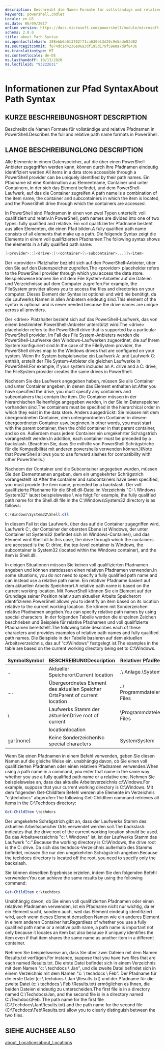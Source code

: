 ```yaml
---
description: Beschreibt die Namen Formate für vollständige und relative Pfadnamen in PowerShell.
keywords: powershell,cmdlet
Locale: en-US
ms.date: 06/09/2017
online version: https://docs.microsoft.com/powershell/module/microsoft.powershell.core/about/about_path_syntax?view=powershell-7.1&WT.mc_id=ps-gethelp
schema: 2.0.0
title: about_Path_Syntax
ms.openlocfilehash: 388ebb6a613f02f71ca630e13d20c9e5ade82d02
ms.sourcegitcommit: f874dc1d4236e06a3df195d179f59e0a7d9f8436
ms.translationtype: MT
ms.contentlocale: de-DE
ms.lasthandoff: 10/13/2020
ms.locfileid: "93222031"
---
```

# <a name="about-path-syntax"></a><span data-ttu-id="026c3-104">Informationen zur Pfad Syntax</span><span class="sxs-lookup"><span data-stu-id="026c3-104">About Path Syntax</span></span>

## <a name="short-description"></a><span data-ttu-id="026c3-105">KURZE BESCHREIBUNG</span><span class="sxs-lookup"><span data-stu-id="026c3-105">SHORT DESCRIPTION</span></span>
<span data-ttu-id="026c3-106">Beschreibt die Namen Formate für vollständige und relative Pfadnamen in PowerShell.</span><span class="sxs-lookup"><span data-stu-id="026c3-106">Describes the full and relative path name formats in  PowerShell.</span></span>

## <a name="long-description"></a><span data-ttu-id="026c3-107">LANGE BESCHREIBUNG</span><span class="sxs-lookup"><span data-stu-id="026c3-107">LONG DESCRIPTION</span></span>

<span data-ttu-id="026c3-108">Alle Elemente in einem Datenspeicher, auf die über einen PowerShell-Anbieter zugegriffen werden kann, können durch ihre Pfadnamen eindeutig identifiziert werden.</span><span class="sxs-lookup"><span data-stu-id="026c3-108">All items in a data store accessible through a PowerShell provider can be uniquely identified by their path names.</span></span> <span data-ttu-id="026c3-109">Ein Pfadname ist eine Kombination aus Elementname, Container und unter Containern, in der sich das Element befindet, und dem PowerShell-Laufwerk, auf das die Container zugreifen.</span><span class="sxs-lookup"><span data-stu-id="026c3-109">A path name is a combination of the item name, the container and subcontainers in which the item is located, and the PowerShell drive through which the containers are accessed.</span></span>

<span data-ttu-id="026c3-110">In PowerShell sind Pfadnamen in einen von zwei Typen unterteilt: voll qualifiziert und relativ.</span><span class="sxs-lookup"><span data-stu-id="026c3-110">In PowerShell, path names are divided into one of two types: fully qualified and relative.</span></span> <span data-ttu-id="026c3-111">Ein voll qualifizierter Pfadname besteht aus allen Elementen, die einen Pfad bilden.</span><span class="sxs-lookup"><span data-stu-id="026c3-111">A fully qualified path name consists of all elements that make up a path.</span></span> <span data-ttu-id="026c3-112">Die folgende Syntax zeigt die Elemente in einem voll qualifizierten Pfadnamen:</span><span class="sxs-lookup"><span data-stu-id="026c3-112">The following syntax shows the elements in a fully qualified path name:</span></span>

```powershell
[<provider>::]<drive>:[\<container>[\<subcontainer>...]]\<item>
```

<span data-ttu-id="026c3-113">Der \<provider\> Platzhalter bezieht sich auf den PowerShell-Anbieter, über den Sie auf den Datenspeicher zugreifen.</span><span class="sxs-lookup"><span data-stu-id="026c3-113">The \<provider\> placeholder refers to the PowerShell provider through which you access the data store.</span></span> <span data-ttu-id="026c3-114">Beispielsweise können Sie mit dem File System-Anbieter auf die Dateien und Verzeichnisse auf dem Computer zugreifen.</span><span class="sxs-lookup"><span data-stu-id="026c3-114">For example, the FileSystem provider allows you to access the files and directories on your computer.</span></span> <span data-ttu-id="026c3-115">Dieses Element der Syntax ist optional und wird nie benötigt, da die Laufwerks Namen in allen Anbietern eindeutig sind.</span><span class="sxs-lookup"><span data-stu-id="026c3-115">This element of the syntax is optional and is never needed because the drive names are unique across all providers.</span></span>

<span data-ttu-id="026c3-116">Der \<drive\> Platzhalter bezieht sich auf das PowerShell-Laufwerk, das von einem bestimmten PowerShell-Anbieter unterstützt wird.</span><span class="sxs-lookup"><span data-stu-id="026c3-116">The \<drive\> placeholder refers to the PowerShell drive that is supported by a particular PowerShell provider.</span></span> <span data-ttu-id="026c3-117">Im Fall des File System-Anbieters werden die PowerShell-Laufwerke den Windows-Laufwerken zugeordnet, die auf Ihrem System konfiguriert sind.</span><span class="sxs-lookup"><span data-stu-id="026c3-117">In the case of the FileSystem provider, the PowerShell drives map to the Windows drives that are configured on your system.</span></span> <span data-ttu-id="026c3-118">Wenn Ihr System beispielsweise ein Laufwerk A: und Laufwerk C: enthält, erstellt der File System-Anbieter die gleichen Laufwerke in PowerShell.</span><span class="sxs-lookup"><span data-stu-id="026c3-118">For example, if your system includes an A: drive and a C: drive, the FileSystem provider creates the same drives in PowerShell.</span></span>

<span data-ttu-id="026c3-119">Nachdem Sie das Laufwerk angegeben haben, müssen Sie alle Container und unter Container angeben, in denen das Element enthalten ist.</span><span class="sxs-lookup"><span data-stu-id="026c3-119">After you have specified the drive, you must specify any containers and subcontainers that contain the item.</span></span> <span data-ttu-id="026c3-120">Die Container müssen in der hierarchischen Reihenfolge angegeben werden, in der Sie im Datenspeicher vorhanden sind.</span><span class="sxs-lookup"><span data-stu-id="026c3-120">The containers must be specified in the hierarchical order in which they exist in the data store.</span></span> <span data-ttu-id="026c3-121">Anders ausgedrückt: Sie müssen mit dem übergeordneten Container, dem untergeordneten Container in diesem übergeordneten Container usw. beginnen.</span><span class="sxs-lookup"><span data-stu-id="026c3-121">In other words, you must start with the parent container, then the child container in that parent container, and so on.</span></span> <span data-ttu-id="026c3-122">Außerdem muss jedem Container ein umgekehrter Schrägstrich vorangestellt werden.</span><span class="sxs-lookup"><span data-stu-id="026c3-122">In addition, each container must be preceded by a backslash.</span></span> <span data-ttu-id="026c3-123">(Beachten Sie, dass Sie mithilfe von PowerShell Schrägstriche für die Kompatibilität mit anderen powershells verwenden können.)</span><span class="sxs-lookup"><span data-stu-id="026c3-123">(Note that PowerShell allows you to use forward slashes for compatibility with other PowerShells.)</span></span>

<span data-ttu-id="026c3-124">Nachdem der Container und die Subcontainer angegeben wurden, müssen Sie den Elementnamen angeben, dem ein umgekehrter Schrägstrich vorangestellt ist.</span><span class="sxs-lookup"><span data-stu-id="026c3-124">After the container and subcontainers have been specified, you must provide the item name, preceded by a backslash.</span></span> <span data-ttu-id="026c3-125">Der voll qualifizierte Pfadname für die Shell.dll-Datei im Verzeichnis "C: \\ Windows System32" lautet beispielsweise \\ wie folgt:</span><span class="sxs-lookup"><span data-stu-id="026c3-125">For example, the fully qualified path name for the Shell.dll file in the C:\\Windows\\System32 directory is as follows:</span></span>

```powershell
C:\Windows\System32\Shell.dll
```

<span data-ttu-id="026c3-126">In diesem Fall ist das Laufwerk, über das auf die Container zugegriffen wird, Laufwerk C:, der Container der obersten Ebene ist Windows, der unter Container ist System32 (befindet sich im Windows-Container), und das Element wird Shell.dll.</span><span class="sxs-lookup"><span data-stu-id="026c3-126">In this case, the drive through which the containers are accessed is the C: drive, the top-level container is Windows, the subcontainer is System32 (located within the Windows container), and the item is Shell.dll.</span></span>

<span data-ttu-id="026c3-127">In einigen Situationen müssen Sie keinen voll qualifizierten Pfadnamen angeben und können stattdessen einen relativen Pfadnamen verwenden.</span><span class="sxs-lookup"><span data-stu-id="026c3-127">In some situations, you do not need to specify a fully qualified path name and can instead use a relative path name.</span></span> <span data-ttu-id="026c3-128">Ein relativer Pfadname basiert auf dem aktuellen Arbeits Speicherort.</span><span class="sxs-lookup"><span data-stu-id="026c3-128">A relative path name is based on the current working location.</span></span> <span data-ttu-id="026c3-129">Mit PowerShell können Sie ein Element auf der Grundlage seiner Position relativ zum aktuellen Arbeits Speicherort identifizieren.</span><span class="sxs-lookup"><span data-stu-id="026c3-129">PowerShell allows you to identify an item based on its location relative to the current working location.</span></span> <span data-ttu-id="026c3-130">Sie können mit Sonderzeichen relative Pfadnamen angeben.</span><span class="sxs-lookup"><span data-stu-id="026c3-130">You can specify relative path names by using special characters.</span></span> <span data-ttu-id="026c3-131">In der folgenden Tabelle werden die einzelnen Zeichen beschrieben und Beispiele für relative Pfadnamen und voll qualifizierte Pfadnamen bereitstellt.</span><span class="sxs-lookup"><span data-stu-id="026c3-131">The following table describes each of these characters and provides examples of relative path names and fully qualified path names.</span></span> <span data-ttu-id="026c3-132">Die Beispiele in der Tabelle basieren auf dem aktuellen Arbeitsverzeichnis, das auf "c:\Windows" festgelegt ist.</span><span class="sxs-lookup"><span data-stu-id="026c3-132">The examples in the table are based on the current working directory being set to C:\Windows.</span></span>

|<span data-ttu-id="026c3-133">Symbol</span><span class="sxs-lookup"><span data-stu-id="026c3-133">Symbol</span></span>|<span data-ttu-id="026c3-134">BESCHREIBUNG</span><span class="sxs-lookup"><span data-stu-id="026c3-134">Description</span></span>               |<span data-ttu-id="026c3-135">Relativer Pfad</span><span class="sxs-lookup"><span data-stu-id="026c3-135">Relative path</span></span>    |<span data-ttu-id="026c3-136">Vollständiger Pfad</span><span class="sxs-lookup"><span data-stu-id="026c3-136">Full path</span></span>          |
|------|--------------------------|-----------------|-------------------|
|<span data-ttu-id="026c3-137">.</span><span class="sxs-lookup"><span data-stu-id="026c3-137">.</span></span>     |<span data-ttu-id="026c3-138">Aktueller Speicherort</span><span class="sxs-lookup"><span data-stu-id="026c3-138">Current location</span></span>          |<span data-ttu-id="026c3-139">.\\ Anlage</span><span class="sxs-lookup"><span data-stu-id="026c3-139">.\\System</span></span>        |<span data-ttu-id="026c3-140">c: \\ Windows- \\ System</span><span class="sxs-lookup"><span data-stu-id="026c3-140">c:\\Windows\\System</span></span>|
|<span data-ttu-id="026c3-141">..</span><span class="sxs-lookup"><span data-stu-id="026c3-141">..</span></span>    |<span data-ttu-id="026c3-142">Übergeordnetes Element des aktuellen Speicher Orts</span><span class="sxs-lookup"><span data-stu-id="026c3-142">Parent of current location</span></span>|<span data-ttu-id="026c3-143">..\\ Programmdateien</span><span class="sxs-lookup"><span data-stu-id="026c3-143">..\\Program Files</span></span>|<span data-ttu-id="026c3-144">c: \\ Programmdateien</span><span class="sxs-lookup"><span data-stu-id="026c3-144">c:\\Program Files</span></span>  |
|\     |<span data-ttu-id="026c3-145">Laufwerks Stamm der aktuellen</span><span class="sxs-lookup"><span data-stu-id="026c3-145">Drive root of current</span></span>     |<span data-ttu-id="026c3-146">\\Programmdateien</span><span class="sxs-lookup"><span data-stu-id="026c3-146">\\Program Files</span></span>  |<span data-ttu-id="026c3-147">c: \\ Programmdateien</span><span class="sxs-lookup"><span data-stu-id="026c3-147">c:\\Program Files</span></span>  |
|      |<span data-ttu-id="026c3-148">location</span><span class="sxs-lookup"><span data-stu-id="026c3-148">location</span></span>                  |                 |                   |
|<span data-ttu-id="026c3-149">gar</span><span class="sxs-lookup"><span data-stu-id="026c3-149">[none]</span></span>|<span data-ttu-id="026c3-150">Keine Sonderzeichen</span><span class="sxs-lookup"><span data-stu-id="026c3-150">No special characters</span></span>     |<span data-ttu-id="026c3-151">System</span><span class="sxs-lookup"><span data-stu-id="026c3-151">System</span></span>           |<span data-ttu-id="026c3-152">c: \\ Windows- \\ System</span><span class="sxs-lookup"><span data-stu-id="026c3-152">c:\\Windows\\System</span></span>|

<span data-ttu-id="026c3-153">Wenn Sie einen Pfadnamen in einem Befehl verwenden, geben Sie diesen Namen auf die gleiche Weise ein, unabhängig davon, ob Sie einen voll qualifizierten Pfadnamen oder einen relativen Pfadnamen verwenden.</span><span class="sxs-lookup"><span data-stu-id="026c3-153">When using a path name in a command, you enter that name in the same way whether you use a fully qualified path name or a relative one.</span></span> <span data-ttu-id="026c3-154">Nehmen Sie beispielsweise an, dass das aktuelle Arbeitsverzeichnis c:\Windows.</span><span class="sxs-lookup"><span data-stu-id="026c3-154">For example, suppose that your current working directory is C:\Windows.</span></span> <span data-ttu-id="026c3-155">Mit dem folgenden Get-ChildItem Befehl werden alle Elemente im Verzeichnis "c:\techdocs" abgerufen:</span><span class="sxs-lookup"><span data-stu-id="026c3-155">The following Get-ChildItem command retrieves all items in the C:\Techdocs directory:</span></span>

```powershell
Get-ChildItem \techdocs
```

<span data-ttu-id="026c3-156">Der umgekehrte Schrägstrich gibt an, dass der Laufwerks Stamm des aktuellen Arbeitsspeicher Orts verwendet werden soll.</span><span class="sxs-lookup"><span data-stu-id="026c3-156">The backslash indicates that the drive root of the current working location should be used.</span></span> <span data-ttu-id="026c3-157">Da das Arbeitsverzeichnis "c: \\ Windows" ist, ist der Laufwerks Stamm das Laufwerk "c:".</span><span class="sxs-lookup"><span data-stu-id="026c3-157">Because the working directory is C:\\Windows, the drive root is the C: drive.</span></span> <span data-ttu-id="026c3-158">Da sich das techdocs-Verzeichnis außerhalb des Stamms befindet, müssen Sie nur den umgekehrten Schrägstrich angeben.</span><span class="sxs-lookup"><span data-stu-id="026c3-158">Because the techdocs directory is located off the root, you need to specify only the backslash.</span></span>

<span data-ttu-id="026c3-159">Sie können dieselben Ergebnisse erzielen, indem Sie den folgenden Befehl verwenden:</span><span class="sxs-lookup"><span data-stu-id="026c3-159">You can achieve the same results by using the following command:</span></span>

```powershell
Get-ChildItem c:\techdocs
```

<span data-ttu-id="026c3-160">Unabhängig davon, ob Sie einen voll qualifizierten Pfadnamen oder einen relativen Pfadnamen verwenden, ist ein Pfadname nicht nur wichtig, da er ein Element sucht, sondern auch, weil das Element eindeutig identifiziert wird, auch wenn dieses Element denselben Namen wie ein anderes Element in einem anderen Container hat.</span><span class="sxs-lookup"><span data-stu-id="026c3-160">Regardless of whether you use a fully qualified path name or a relative path name, a path name is important not only because it locates an item but also because it uniquely identifies the item even if that item shares the same name as another item in a different container.</span></span>

<span data-ttu-id="026c3-161">Nehmen Sie beispielsweise an, dass Sie über zwei Dateien mit dem Namen Results.txt verfügen.</span><span class="sxs-lookup"><span data-stu-id="026c3-161">For instance, suppose that you have two files that are each named Results.txt.</span></span>
<span data-ttu-id="026c3-162">Die erste Datei befindet sich in einem Verzeichnis mit dem Namen "c: \\ techdocs \\ Jan", und die zweite Datei befindet sich in einem Verzeichnis mit dem Namen "c: \\ techdocs \\ Feb". Der Pfadname für die erste Datei (c: \\ techdocs \\ Jan \\Results.txt) und der Pfadname für die zweite Datei (c: \\ techdocs \\ Feb \\Results.txt) ermöglichen es Ihnen, die beiden Dateien eindeutig zu unterscheiden.</span><span class="sxs-lookup"><span data-stu-id="026c3-162">The first file is in a directory named C:\\Techdocs\\Jan, and the second file is in a directory named C:\\Techdocs\\Feb. The path name for the first file (C:\\Techdocs\\Jan\\Results.txt) and the path name for the second file (C:\\Techdocs\\Feb\\Results.txt) allow you to clearly distinguish between the two files.</span></span>

## <a name="see-also"></a><span data-ttu-id="026c3-163">SIEHE AUCH</span><span class="sxs-lookup"><span data-stu-id="026c3-163">SEE ALSO</span></span>

[<span data-ttu-id="026c3-164">about_Locations</span><span class="sxs-lookup"><span data-stu-id="026c3-164">about_Locations</span></span>](about_Locations.md)

